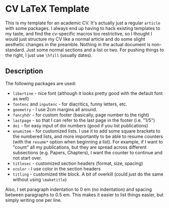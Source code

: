 # CV LaTeX Template

This is my template for an academic CV. It's actually just a regular `article` with some packages. I always end up having to hack existing templates to my taste, and find the cv-specific macros too restrictive, so I thought I would just structure my CV like a normal article and do some slight aesthetic changes in the preamble. Nothing in the actual document is non-standard. Just some normal sections and a list or two. For pushing things to the right, I just use `\hfill` (usually dates).

## Description

The following packages are used:

- `libertine` - nice font (although it looks pretty good with the default font as well)
- `fontenc` and `inputenc` - for diacritics, funny letters, etc.
- `geometry` - I use 2cm margins all around.
- `fancyhdr` - for custom footer (basically, page number to the right)
- `lastpage` - so that I can refer to the last page in the footer (i.e. "1/5")
- `doi` - for easy input of doi numbers (good if you list publications)
- `enumitem` - for customized lists. I use it to add some square brackets to the numbered lists, and more importantly to be able to resume counters (with the `resume*` option when beginning a list). For example, if I want to "count" all my publications, but they are spread across different subsections (e.g. Papers, Chapters), I want the counter to continue and not start over.
- `titlesec` - customized section headers (format, size, spacing)
- `xcolor` - I use color in the section headers
- `titling` - customized title block. A bit of overkill (could just do the same without using `\maketitle`)

Also, I set paragraph indentation to 0 em (no indentation) and spacing between paragraphs to 0.5 em. This makes it easier to list things easier, but simply writing one per line.
